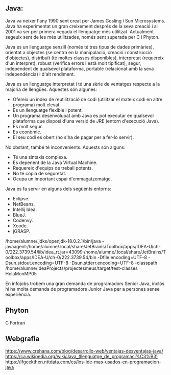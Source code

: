 ## Java:

Java va neixer l'any 1990 sent creat per James Gosling i Sun Microsystems. Java ha experimentat un gran creixement després de la seva creació i al 2001
va ser per primera vegada el llenguatge més utilitzat. Actualment segeuix sent de les més utilitzades, només sent superada per C i Phyton.

Java es un llenguatge senzill (només té tres tipus de dades primàries), orientat a objectes (se centra en la manipulació, creació i construcció
d'objectes), distribuït (té moltes classes disponibles), interpretat (requereix d'un interpret), robust (verifica errors i està molt tipificat), segur,
independent de qualsevol plataforma, portable (relacionat amb la seva independència) i d'alt rendiment.

Java es un llenguatge interpretat i té una sèrie de ventatges respecte a la majoria de llengües. Aquestes són algunes:

- Ofereix un index de reutilització de codi (utilitzar el mateix codi en altre programa) molt elevat.
- Es un llenguatge flexible i potent.
- Un programa desenvolupat amb Java es pot executar en qualsevol plataforma que disposi d'una versió de JRE (entorn d'execució Java).
- Es molt segur.
- Es econòmic.
- El seu codi es obert (no s'ha de pagar per a fer-lo servir).

No obstant, també té inconvenients. Aquests són alguns:

- Té una sintaxis complexa.
- Es depenent de la Java Virtual Machine.
- Requereix d'equips de treball potents.
- No té copia de seguretat.
- Ocupa un important espai d'emmagatzematge.

Java es fa servir en alguns dels següents entorns:

- Eclipse.
- NetBeans.
- Intellij Idea.
- BlueJ.
- Codenvy.
- Xcode.
- jGRASP.

/home/alumne/.jdks/openjdk-18.0.2.1/bin/java -javaagent:/home/alumne/.local/share/JetBrains/Toolbox/apps/IDEA-U/ch-0/222.3739.54/lib/idea_rt.jar=43099:/home/alumne/.local/share/JetBrains/Toolbox/apps/IDEA-U/ch-0/222.3739.54/bin -Dfile.encoding=UTF-8 -Dsun.stdout.encoding=UTF-8 -Dsun.stderr.encoding=UTF-8 -classpath /home/alumne/IdeaProjects/projectesmeus/target/test-classes HolaMonMP05


En infojobs trobem una gran demanda de programadors Senior Java, inclós hi ha molta demanda de programadors Junior Java per a persones sense experiència.
## Phyton
C
Fortran

## Webgrafia
https://www.crehana.com/blog/desarrollo-web/ventajas-desventajas-java/
https://ca.wikipedia.org/wiki/Java_(llenguatge_de_programaci%C3%B3)
https://ifgeekthen.nttdata.com/es/los-ide-mas-usados-en-programacion-java
